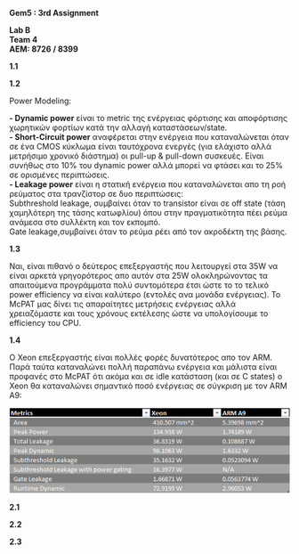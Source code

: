 **Gem5 : 3rd Assignment**

**Lab B <br />
Team 4 <br />
ΑΕΜ: 8726 / 8399<br />**

**1.1**

**1.2**

Power Modeling:<br />

**- Dynamic power** είναι το metric της ενέργειας φόρτισης και αποφόρτισης χωρητικών φορτίων κατά την αλλαγή καταστάσεων/state.<br />
**- Short-Circuit power** αναφέρεται στην ενέργεια που καταναλώνεται όταν σε ένα CMOS κύκλωμα είναι ταυτόχρονα ενεργές (για ελάχιστο αλλά μετρήσιμο χρονικό διάστημα) οι pull-up & pull-down συσκευές. Είναι συνήθως στο 10% του dynamic power αλλά μπορεί να φτάσει και το 25% σε ορισμένες περιπτώσεις.<br />
**- Leakage power** είναι η στατική ενέργεια που καταναλώνεται απο τη ροή ρεύματος στα τρανζίστορ σε δυο περιπτώσεις:<br />
Subthreshold leakage, συμβαίνει όταν το transistor είναι σε off state (τάση χαμηλότερη της τάσης κατωφλίου) όπου στην πραγματικότητα πέει ρεύμα ανάμεσα στο συλλέκτη και τον εκπομπό.<br />
Gate leakage,συμβαίνει όταν το ρεύμα ρέει από τον ακροδέκτη της βάσης.


**1.3**


Ναι, είναι πιθανό ο δεύτερος επεξεργαστής που λειτουργεί στα 35W να είναι αρκετά γρηγορότερος απο αυτόν στα 25W ολοκληρώνοντας τα απαιτούμενα προγράμματα πολύ συντομότερα έτσι ώστε το το τελικό power efficiency να είναι καλύτερο (εντολές ανα μονάδα ενέργειας). Το McPAT μας δίνει τις απαραίτητες μετρήσεις ενέργειας αλλά χρειαζόμαστε και τους χρόνους εκτέλεσης ώστε να υπολογίσουμε το efficiency του CPU.


**1.4**


O Xeon επεξεργαστής είναι πολλές φορές δυνατότερος απο τον ARM. Παρά ταύτα καταναλώνει πολλή παραπάνω ενέργεια και μάλιστα είναι προφανές στο McPAT ότι ακόμα και σε idle κατάσταση (και σε C states) ο Xeon θα καταναλώνει σημαντικό ποσό ενέργειας σε σύγκριση με τον ARM A9:

![XeonvARM](https://github.com/John120196/GEM5_Assignment3/blob/main/Assets/XEONvARM.png)


**2.1**

**2.2**

**2.3**








